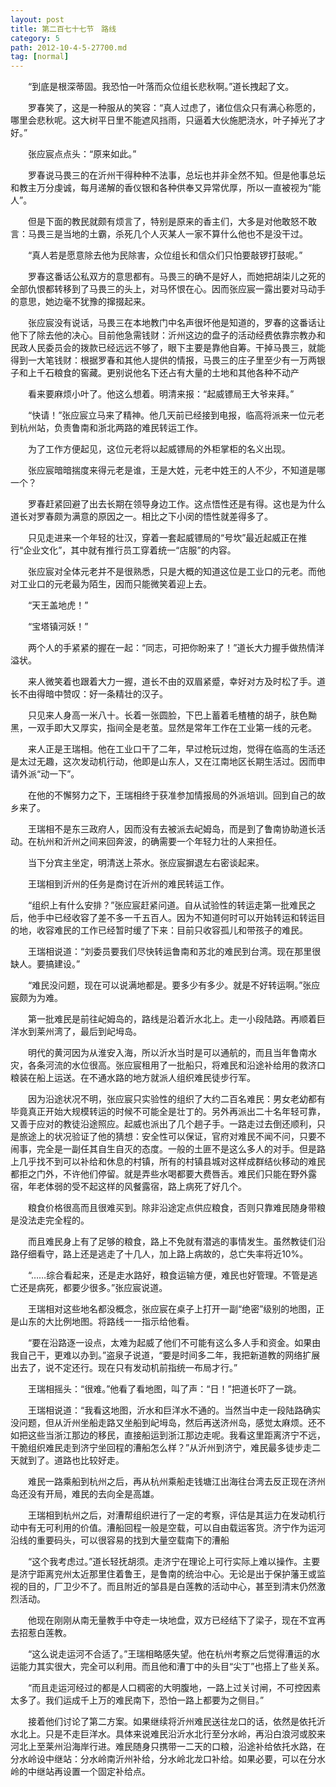 ```yaml
---
layout: post
title: 第二百七十七节　路线
category: 5
path: 2012-10-4-5-27700.md
tag: [normal]
---
```


　　“到底是根深蒂固。我恐怕一叶落而众位组长悲秋啊。”道长拽起了文。

　　罗春笑了，这是一种服从的笑容：“真人过虑了，诸位信众只有满心称愿的，哪里会悲秋呢。这大树平日里不能遮风挡雨，只逼着大伙施肥浇水，叶子掉光了才好。”

　　张应宸点点头：“原来如此。”

　　罗春说马畏三的在沂州干得种种不法事，总坛也并非全然不知。但是他事总坛和教主万分虔诚，每月递解的香仪银和各种供奉又异常优厚，所以一直被视为“能人”。

　　但是下面的教民就颇有烦言了，特别是原来的香主们，大多是对他敢怒不敢言：马畏三是当地的土霸，杀死几个人灭某人一家不算什么他也不是没干过。

　　“真人若是愿意除去他为民除害，众位组长和信众们只怕要敲锣打鼓呢。”

　　罗春这番话公私双方的意思都有。马畏三的确不是好人，而她把胡柒儿之死的全部仇恨都转移到了马畏三的头上，对马怀恨在心。因而张应宸一露出要对马动手的意思，她边毫不犹豫的撺掇起来。

　　张应宸没有说话，马畏三在本地教门中名声很坏他是知道的，罗春的这番话让他下了除去他的决心。目前他急需钱财：沂州这边的盘子的活动经费依靠宗教办和民政人民委员会的拨款已经远远不够了，眼下主要是靠他自筹。干掉马畏三，就能得到一大笔钱财：根据罗春和其他人提供的情报，马畏三的庄子里至少有一万两银子和上千石粮食的窖藏。更别说他名下还占有大量的土地和其他各种不动产

　　看来要麻烦小叶了。他这么想着。明清来报：“起威镖局王大爷来拜。”

　　“快请！”张应宸立马来了精神。他几天前已经接到电报，临高将派来一位元老到杭州站，负责鲁南和浙北两路的难民转运工作。

　　为了工作方便起见，这位元老将以起威镖局的外柜掌柜的名义出现。

　　张应宸暗暗揣度来得元老是谁，王是大姓，元老中姓王的人不少，不知道是哪一个？

　　罗春赶紧回避了出去长期在领导身边工作。这点悟性还是有得。这也是为什么道长对罗春颇为满意的原因之一。相比之下小闵的悟性就差得多了。

　　只见走进来一个年轻的壮汉，穿着一套起威镖局的“号坎”最近起威正在推行“企业文化”，其中就有推行员工穿着统一“店服”的内容。

　　张应宸对全体元老并不是很熟悉，只是大概的知道这位是工业口的元老。而他对工业口的元老最为陌生，因而只能微笑着迎上去。

　　“天王盖地虎！”

　　“宝塔镇河妖！”

　　两个人的手紧紧的握在一起：“同志，可把你盼来了！”道长大力握手做热情洋溢状。

　　来人微笑着也跟着大力一握，道长不由的双眉紧蹙，幸好对方及时松了手。道长不由得暗中赞叹：好一条精壮的汉子。

　　只见来人身高一米八十。长着一张圆脸，下巴上蓄着毛楂楂的胡子，肤色黝黑，一双手即大又厚实，指间全是老茧。显然是常年工作在工业第一线的元老。

　　来人正是王瑞相。他在工业口干了二年，早过枪玩过炮，觉得在临高的生活还是太过无趣，这次发动机行动，他即是山东人，又在江南地区长期生活过。因而申请外派“动一下”。

　　在他的不懈努力之下，王瑞相终于获准参加情报局的外派培训。回到自己的故乡来了。

　　王瑞相不是东三政府人，因而没有去被派去屺姆岛，而是到了鲁南协助道长活动。在杭州和沂州之间来回奔波，的确需要一个年轻力壮的人来担任。

　　当下分宾主坐定，明清送上茶水。张应宸摒退左右密谈起来。

　　王瑞相到沂州的任务是商讨在沂州的难民转运工作。

　　“组织上有什么安排？”张应宸赶紧问道。自从试验性的转运走第一批难民之后，他手中已经收容了差不多一千五百人。因为不知道何时可以开始转运和转运目的地，收容难民的工作已经暂时缓了下来：目前只收容孤儿和带孩子的难民。

　　王瑞相说道：“刘委员要我们尽快转运鲁南和苏北的难民到台湾。现在那里很缺人。要搞建设。”

　　“难民没问题，现在可以说满地都是。要多少有多少。就是不好转运啊。”张应宸颇为为难。

　　第一批难民是前往屺姆岛的，路线是沿着沂水北上。走一小段陆路。再顺着巨洋水到莱州湾了，最后到屺坶岛。

　　明代的黄河因为从淮安入海，所以沂水当时是可以通航的，而且当年鲁南水灾，各条河流的水位很高。张应宸租用了一批船只，将难民和沿途补给用的救济口粮装在船上运送。在不通水路的地方就派人组织难民徒步行军。

　　因为沿途状况不明，张应宸只实验性的组织了大约二百名难民：男女老幼都有毕竟真正开始大规模转运的时候不可能全是壮丁的。另外再派出二十名年轻可靠，又善于应对的教徒沿途照应。起威也派出了几个趟子手。一路走过去倒还顺利，只是旅途上的状况验证了他的猜想：安全性可以保证，官府对难民不闻不问，只要不闹事，完全是一副任其自生自灭的态度。一般的土匪不是这么多人的对手。但是路上几乎找不到可以补给和休息的村镇，所有的村镇县城对这样成群结伙移动的难民都拒之门外，不许他们停留。就是弄些水喝都要大费唇舌。难民们只能在野外露宿，年老体弱的受不起这样的风餐露宿，路上病死了好几个。

　　粮食价格很高而且很难买到。除非沿途定点供应粮食，否则只靠难民随身带粮是没法走完全程的。

　　而且难民身上有了足够的粮食，路上不免就有潜逃的事情发生。虽然教徒们沿路仔细看守，路上还是逃走了十几人，加上路上病故的，总亡失率将近10%。

　　“……综合看起来，还是走水路好，粮食运输方便，难民也好管理。不管是逃亡还是病死，都要少很多。”张应宸说道。

　　王瑞相对这些地名都没概念，张应宸在桌子上打开一副“绝密”级别的地图，正是山东的大比例地图。将路线一一指示给他看。

　　“要在沿路逐一设点，太难为起威了他们不可能有这么多人手和资金。如果由我自己干，更难以办到。”盗泉子说道，“要是时间多二年，我把新道教的网络扩展出去了，说不定还行。现在只有发动机前指统一布局才行。”

　　王瑞相摇头：“很难。”他看了看地图，叫了声：“日！”把道长吓了一跳。

　　王瑞相说道：“我看这地图，沂水和巨洋水不通的。当然当中走一段陆路确实没问题，但从沂州坐船走路又坐船到屺坶岛，然后再送济州岛，感觉太麻烦。还不如把这些当浙江那边的移民，直接船运到浙江那边走呢。我看这里距离济宁不远，干脆组织难民走到济宁坐回程的漕船怎么样？”从沂州到济宁，难民最多徒步走二天就到了。道路也比较好走。

　　难民一路乘船到杭州之后，再从杭州乘船走钱塘江出海往台湾去反正现在济州岛还没有开局，难民的去向全是高雄。

　　王瑞相到杭州之后，对漕帮组织进行了一定的考察，评估是其运力在发动机行动中有无可利用的价值。漕船回程一般是空载，可以自由载运客货。济宁作为运河沿线的重要码头，可以很容易的找到大量空载南下的漕船

　　“这个我考虑过。”道长轻抚胡须。走济宁在理论上可行实际上难以操作。主要是济宁距离兖州太近那里住着鲁王，是鲁南的统治中心。无论是出于保护藩王或监视的目的，厂卫少不了。而且附近的邹县是白莲教的活动中心，甚至到清末仍然激烈活动。

　　他现在刚刚从南无量教手中夺走一块地盘，双方已经结下了梁子，现在不宜再去招惹白莲教。

　　“这么说走运河不合适了。”王瑞相略感失望。他在杭州考察之后觉得漕运的水运能力其实很大，完全可以利用。而且他和漕丁中的头目“尖丁”也搭上了些关系。

　　“而且走运河经过的都是人口稠密的大明腹地，一路上过关讨闸，不可控因素太多了。我们运成千上万的难民南下，恐怕一路上都要为之侧目。”

　　接着他们讨论了第二方案。如果继续将沂州难民送往龙口的话，依然是依托沂水北上。只是不走巨洋水。具体来说难民沿沂水北行至分水岭，再沿白浪河或胶来河北上至莱州沿海岸行进。难民随身只携带一二天的口粮，沿途补给依托水路，在分水岭设中继站：分水岭南沂州补给，分水岭北龙口补给。如果必要，可以在分水岭的中继站再设置一个固定补给点。
